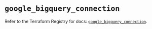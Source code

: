 # `google_bigquery_connection`

Refer to the Terraform Registry for docs: [`google_bigquery_connection`](https://registry.terraform.io/providers/hashicorp/google/6.8.0/docs/resources/bigquery_connection).
